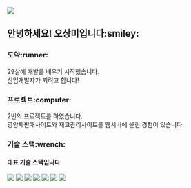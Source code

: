 
<p>
  <img src="https://readme-typing-svg.herokuapp.com/?font=Oleo+Script&color=CC66FF&size=35&vCenter=true&width=404&height=53&lines=Hello,+I'm+sangmi!">
</p>


<h2>안녕하세요! 오상미입니다:smiley:</h2>

<h3>도약:runner:</h3>
29살에 개발를 배우기 시작했습니다. <br>
신입개발자가 되려고 합니다!

<h3>프로젝트:computer:</h3>
2번의 프로젝트를 하였습니다. <br>
영양제판매사이트와 재고관리사이트를 웹서버에 올린 경험이 있습니다.

<h3>기술 스택:wrench:</h3>
<h4>대표 기술 스택입니다</h4>

<div>
<img src="https://img.shields.io/badge/JAVA-007396?style=for-the-badge&logo=java&logoColor=white">
<img src="https://img.shields.io/badge/Spring-6DB33F?style=for-the-badge&logo=Spring&logoColor=white">

<img src="https://img.shields.io/badge/oracle-F80000?style=for-the-badge&logo=oracle&logoColor=white">

<img src="https://img.shields.io/badge/javascript-F7DF1E?style=for-the-badge&logo=javascript&logoColor=black">
<img src="https://img.shields.io/badge/jquery-0769AD?style=for-the-badge&logo=jquery&logoColor=white">
<img src="https://img.shields.io/badge/html-E34F26?style=for-the-badge&logo=html5&logoColor=white">
<img src="https://img.shields.io/badge/css-1572B6?style=for-the-badge&logo=css3&logoColor=white">




</div>



